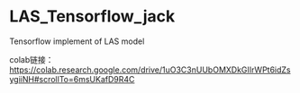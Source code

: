 # LAS_Tensorflow_jack
 Tensorflow implement of LAS model

colab链接：https://colab.research.google.com/drive/1uO3C3nUUbOMXDkGIIrWPt6idZsygiiNH#scrollTo=6msUKafD9R4C
